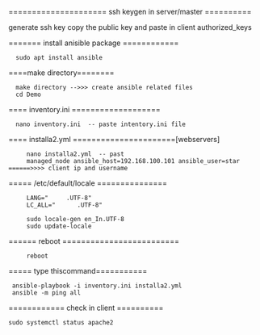 ===================== ssh keygen in server/master  ==========

generate ssh key copy the public key and paste in client authorized_keys 


======= install anisible package ============

      sudo apt install ansible 

====make directory========
	
      make directory -->>> create ansible related files 
      cd Demo
==== inventory.ini ===================

      nano inventory.ini  -- paste intentory.ini file
        
==== installa2.yml ======================[webservers]
          
         nano installa2.yml  -- past
         managed_node ansible_host=192.168.100.101 ansible_user=star           ======>>>> client ip and username 

===== /etc/default/locale ===============

         LANG="     .UTF-8"
         LC_ALL="      .UTF-8"

         sudo locale-gen en_In.UTF-8
         sudo update-locale
====== reboot =========================

         reboot

	
===== type thiscommand===========

     ansible-playbook -i inventory.ini installa2.yml
     ansible -m ping all


============ check in client   ==========


    sudo systemctl status apache2



